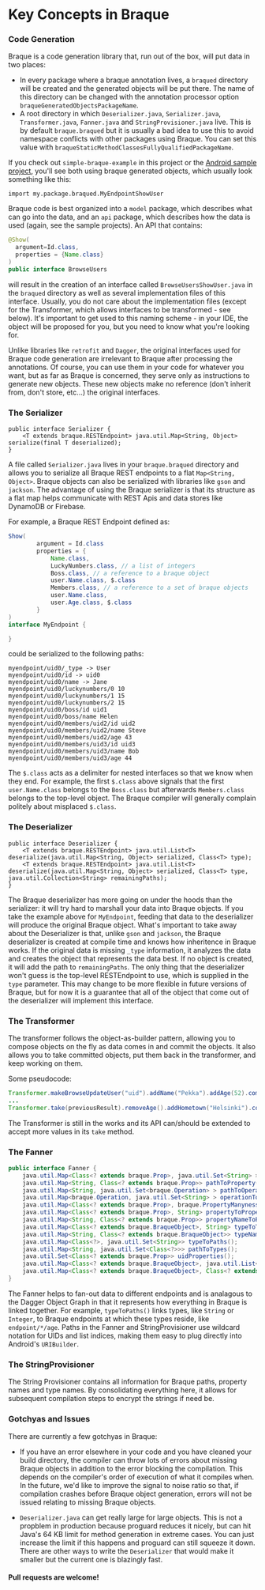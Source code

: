 # Key Concepts in Braque

### Code Generation

Braque is a code generation library that, run out of the box, will put data in
two places:

* In every package where a braque annotation lives, a `braqued` directory will
be created and the generated objects will be put there.  The name of this directory
can be changed with the annotation processor option `braqueGeneratedObjectsPackageName`.
* A root directory in which `Deserializer.java`, `Serializer.java`, `Transformer.java`,
`Fanner.java` and `StringProvisioner.java` live.  This is by default `braque.braqued`
but it is usually a bad idea to use this to avoid namespace conflicts with other
packages using Braque.  You can set this value with
`braqueStaticMethodClassesFullyQualifiedPackageName`.

If you check out `simple-braque-example` in this project or the
[Android sample project][1], you'll see both using braque generated objects, which
usually look something like this:

`import my.package.braqued.MyEndpointShowUser`

Braque code is best organized into a `model` package, which describes what can go into the
data, and an `api` package, which describes how the data is used (again, see the
sample projects).  An API that contains:

```java
@Show(
  argument=Id.class,
  properties = {Name.class}
)
public interface BrowseUsers
```

will result in the creation of an interface called `BrowseUsersShowUser.java` in
the `braqued` directory as well as several implementation files of this interface.
Usually, you do not care about the implementation files (except for the Transformer,
which allows interfaces to be transformed - see below).  It's important to get
used to this naming scheme - in your IDE, the object will be proposed for you,
but you need to know what you're looking for.

Unlike libraries like `retrofit` and `Dagger`, the original interfaces used for Braque
code generation are irrelevant to Braque after processing the annotations.  Of course,
you can use them in your code for whatever you want, but as far as Braque is concerned,
they serve only as instructions to generate new objects.  These new objects make
no reference (don't inherit from, don't store, etc...) the original interfaces.

### The Serializer

```
public interface Serializer {
    <T extends braque.RESTEndpoint> java.util.Map<String, Object> serialize(final T deserialized);
}
```

A file called `Serializer.java` lives in your `braque.braqued` directory
and allows you to serialize all Braque REST endpoints to a flat `Map<String, Object>`.
Braque objects can also be serialized with libraries like `gson` and `jackson`.
The advantage of using the Braque serializer is that its structure as a flat map
helps communicate with REST Apis and data stores like DynamoDB or Firebase.

For example, a Braque REST Endpoint defined as:

```java
Show(
        argument = Id.class
        properties = {
            Name.class,
            LuckyNumbers.class, // a list of integers
            Boss.class, // a reference to a braque object
            user.Name.class, $.class
            Members.class, // a reference to a set of braque objects
            user.Name.class,
            user.Age.class, $.class
        }
)
interface MyEndpoint {

}
```

could be serialized to the following paths:

```
myendpoint/uid0/_type -> User
myendpoint/uid0/id -> uid0 
myendpoint/uid0/name -> Jane
myendpoint/uid0/luckynumbers/0 10
myendpoint/uid0/luckynumbers/1 15
myendpoint/uid0/luckynumbers/2 15
myendpoint/uid0/boss/id uid1
myendpoint/uid0/boss/name Helen
myendpoint/uid0/members/uid2/id uid2
myendpoint/uid0/members/uid2/name Steve
myendpoint/uid0/members/uid2/age 43
myendpoint/uid0/members/uid3/id uid3
myendpoint/uid0/members/uid3/name Bob
myendpoint/uid0/members/uid3/age 44
```

The `$.class` acts as a delimiter for nested interfaces so that we know when they
end.  For example, the first `$.class` above signals that the first `user.Name.class`
belongs to the `Boss.class` but afterwards `Members.class` belongs to the
top-level object.  The Braque compiler will generally complain politely
about misplaced `$.class`.


### The Deserializer

```
public interface Deserializer {
    <T extends braque.RESTEndpoint> java.util.List<T> deserialize(java.util.Map<String, Object> serialized, Class<T> type);
    <T extends braque.RESTEndpoint> java.util.List<T> deserialize(java.util.Map<String, Object> serialized, Class<T> type, java.util.Collection<String> remainingPaths);
}
```

The Braque deserializer has more going on under the hoods than the serializer:
it will try hard to marshall your data into Braque objects.  If you take the example
above for `MyEndpoint`, feeding that data to the deserializer will produce the
original Braque object.  What's important to take away about the Deserializer is
that, unlike `gson` and `jackson`, the Braque deserializer is created at compile
time and knows how inheritence in Braque works.  If the original data is
missing `_type` information, it analyzes the data and creates the object that
represents the data best.  If no object is created, it will add the path to
`remainingPaths`. The only thing that the deserializer won't guess is the
top-level RESTEndpoint to use, which is supplied in the `type` parameter.
This may change to be more flexible in future versions of Braque, but for
now it is a guarantee that all of the object that come out of the deserializer
will implement this interface.

### The Transformer

The transformer follows the object-as-builder pattern, allowing you to compose
objects on the fly as data comes in and commit the objects.  It also allows you
to take committed objects, put them back in the transformer, and keep working on them.

Some pseudocode:

```java
Transformer.makeBrowseUpdateUser("uid").addName("Pekka").addAge(52).commit();
...
Transformer.take(previousResult).removeAge().addHometown("Helsinki").commit();
```

The Transformer is still in the works and its API can/should be extended to accept
more values in its `take` method.

### The Fanner

```java
public interface Fanner {
    java.util.Map<Class<? extends braque.Prop>, java.util.Set<String> > propertyToPaths();
    java.util.Map<String, Class<? extends braque.Prop>> pathToProperty();
    java.util.Map<String, java.util.Set<braque.Operation> > pathToOperations();
    java.util.Map<braque.Operation, java.util.Set<String> > operationToPaths();
    java.util.Map<Class<? extends braque.Prop>, braque.PropertyManyness> propertyToPropertyManyness();
    java.util.Map<Class<? extends braque.Prop>, String> propertyToPropertyName();
    java.util.Map<String, Class<? extends braque.Prop>> propertyNameToProperty();
    java.util.Map<Class<? extends braque.BraqueObject>, String> typeToTypeName();
    java.util.Map<String, Class<? extends braque.BraqueObject>> typeNameToType();
    java.util.Map<Class<?>, java.util.Set<String>> typeToPaths();
    java.util.Map<String, java.util.Set<Class<?>>> pathToTypes();
    java.util.Set<Class<? extends braque.Prop>> uidProperties();
    java.util.Map<Class<? extends braque.BraqueObject>, java.util.List<Class<? extends braque.BraqueObject>>> typeToSubTypes();
    java.util.Map<Class<? extends braque.BraqueObject>, Class<? extends braque.BraqueObject>>  typeToSuperTypes();
}

```

The Fanner helps to fan-out data to different endpoints and is analagous to the
Dagger Object Graph in that it represents how everything in Braque is linked together.
For example, `typeToPaths()` links types, like `String` or `Integer`, to Braque
endpoints at which these types reside, like `endpoint/*/age`.  Paths in the
Fanner and StringProvisioner use wildcard notation for UIDs and list indices,
making them easy to plug directly into Android's `URIBuilder`.

### The StringProvisioner

The String Provisioner contains all information for Braque paths, property names
and type names.  By consolidating everything here, it allows for subsequent
compilation steps to encrypt the strings if need be.

### Gotchyas and Issues

There are currently a few gotchyas in Braque:

* If you have an error elsewhere in your code and you have cleaned your
build directory, the compiler can throw lots of errors about missing Braque
objects in addition to the error blocking the compilation.  This depends
on the compiler's order of execution of what it compiles when.  In the future, we'd
like to improve the signal to noise ratio so that, if compilation crashes before
Braque object generation, errors will not be issued relating to missing Braque objects.

* `Deserializer.java` can get really large for large objects.  This is not a
propblem in production because proguard reduces it nicely, but can hit Java's
64 KB limit for method generation in extreme cases.  You can just increase the limit
if this happens and proguard can still squeeze it down.  There are other ways
to write the `Deserializer` that would make it smaller but the current one
is blazingly fast.

#### Pull requests are welcome!

[1]: http://www.github.com/mikesol/favorite-things